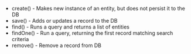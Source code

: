 - create() - Makes new instance of an entity, but does not persist it to the DB
- save() - Adds or updates a record to the DB
- find() - Runs a query and returns a list of entities
- findOne() - Run a query, returning the first record matching search criteria
- remove() - Remove a record from DB